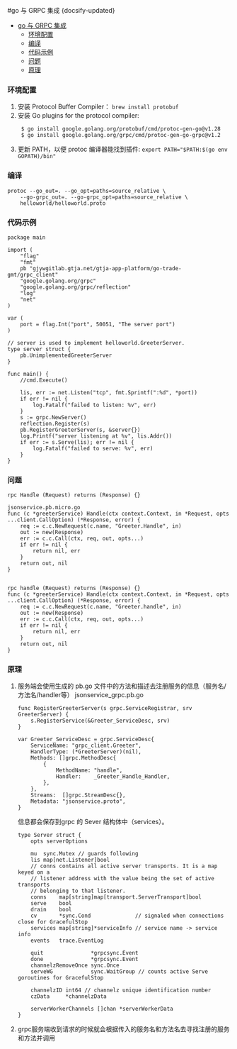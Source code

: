 #go 与 GRPC 集成
{docsify-updated}

- [go 与 GRPC 集成](#go-与-grpc-集成)
	- [环境配置](#环境配置)
	- [编译](#编译)
	- [代码示例](#代码示例)
	- [问题](#问题)
	- [原理](#原理)

### 环境配置

1. 安装 Protocol Buffer Compiler： `brew install protobuf`
2. 安装 Go plugins for the protocol compiler:
   ```
    $ go install google.golang.org/protobuf/cmd/protoc-gen-go@v1.28
    $ go install google.golang.org/grpc/cmd/protoc-gen-go-grpc@v1.2
   ```
3. 更新 PATH，以便 protoc 编译器能找到插件: `export PATH="$PATH:$(go env GOPATH)/bin"`


### 编译
```
protoc --go_out=. --go_opt=paths=source_relative \
    --go-grpc_out=. --go-grpc_opt=paths=source_relative \
    helloworld/helloworld.proto
```

### 代码示例
```
package main

import (
	"flag"
	"fmt"
	pb "gjywgitlab.gtja.net/gtja-app-platform/go-trade-gmt/grpc_client"
	"google.golang.org/grpc"
	"google.golang.org/grpc/reflection"
	"log"
	"net"
)

var (
	port = flag.Int("port", 50051, "The server port")
)

// server is used to implement helloworld.GreeterServer.
type server struct {
	pb.UnimplementedGreeterServer
}

func main() {
	//cmd.Execute()

	lis, err := net.Listen("tcp", fmt.Sprintf(":%d", *port))
	if err != nil {
		log.Fatalf("failed to listen: %v", err)
	}
	s := grpc.NewServer()
	reflection.Register(s)
	pb.RegisterGreeterServer(s, &server{})
	log.Printf("server listening at %v", lis.Addr())
	if err := s.Serve(lis); err != nil {
		log.Fatalf("failed to serve: %v", err)
	}
}
```

### 问题
```
rpc Handle (Request) returns (Response) {}

jsonservice.pb.micro.go
func (c *greeterService) Handle(ctx context.Context, in *Request, opts ...client.CallOption) (*Response, error) {
	req := c.c.NewRequest(c.name, "Greeter.Handle", in)
	out := new(Response)
	err := c.c.Call(ctx, req, out, opts...)
	if err != nil {
		return nil, err
	}
	return out, nil
}


rpc handle (Request) returns (Response) {}
func (c *greeterService) Handle(ctx context.Context, in *Request, opts ...client.CallOption) (*Response, error) {
	req := c.c.NewRequest(c.name, "Greeter.handle", in)
	out := new(Response)
	err := c.c.Call(ctx, req, out, opts...)
	if err != nil {
		return nil, err
	}
	return out, nil
}
```

### 原理

1. 服务端会使用生成的 pb.go 文件中的方法和描述去注册服务的信息（服务名/方法名/handler等）
	jsonservice_grpc.pb.go
	```
	func RegisterGreeterServer(s grpc.ServiceRegistrar, srv GreeterServer) {
		s.RegisterService(&Greeter_ServiceDesc, srv)
	}

	var Greeter_ServiceDesc = grpc.ServiceDesc{
		ServiceName: "grpc_client.Greeter",
		HandlerType: (*GreeterServer)(nil),
		Methods: []grpc.MethodDesc{
			{
				MethodName: "handle",
				Handler:    _Greeter_Handle_Handler,
			},
		},
		Streams:  []grpc.StreamDesc{},
		Metadata: "jsonservice.proto",
	}
	```
	信息都会保存到grpc 的 Sever 结构体中（services）。
	```
	type Server struct {
		opts serverOptions

		mu  sync.Mutex // guards following
		lis map[net.Listener]bool
		// conns contains all active server transports. It is a map keyed on a
		// listener address with the value being the set of active transports
		// belonging to that listener.
		conns    map[string]map[transport.ServerTransport]bool
		serve    bool
		drain    bool
		cv       *sync.Cond              // signaled when connections close for GracefulStop
		services map[string]*serviceInfo // service name -> service info
		events   trace.EventLog

		quit               *grpcsync.Event
		done               *grpcsync.Event
		channelzRemoveOnce sync.Once
		serveWG            sync.WaitGroup // counts active Serve goroutines for GracefulStop

		channelzID int64 // channelz unique identification number
		czData     *channelzData

		serverWorkerChannels []chan *serverWorkerData
	}
	```

2. grpc服务端收到请求的时候就会根据传入的服务名和方法名去寻找注册的服务和方法并调用
